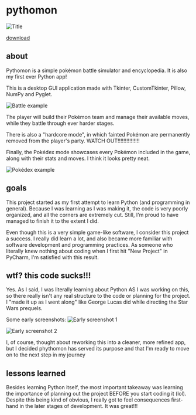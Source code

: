 # pythomon
![Title](title.gif)

[download]([https://www.example.com](https://github.com/jab-lao/pythomon/releases/tag/v1.0))
 
 ## about
  Pythomon is a simple pokémon battle simulator and encyclopedia. It is also my first ever Python app!

  This is a desktop GUI application made with Tkinter, CustomTkinter, Pillow, NumPy and Pyglet.
  
  ![Battle example](battle.gif)
  
  The player will build their Pokémon team and manage their available moves, while they battle through ever harder stages.

  There is also a "hardcore mode", in which fainted Pokémon are permanently removed from the player's party. WATCH OUT!!!!!!!!!!!!!!!

  Finally, the Pokédex mode showcases every Pokémon included in the game, along with their stats and moves. I think it looks pretty neat.
  
  ![Pokédex example](dex.gif)

 ## goals
  This project started as my first attempt to learn Python (and programming in general). Because I was learning as I was making it, the code is very poorly organized, and all the corners are extremely cut. Still, I'm proud to have managed to finish it to the extent I did.

  Even though this is a very simple game-like software, I consider this project a success. I really did learn a lot, and also became more familiar with software development and programming practices. As someone who literally knew nothing about coding when I first hit "New Project" in PyCharm, I'm satisfied with this result. 

 ## wtf? this code sucks!!!
  Yes. As I said, I was literally learning about Python AS I was working on this, so there really isn't any real structure to the code or planning for the project. I "made it up as I went along" like George Lucas did while directing the Star Wars prequels.

  Some early screenshots:
  ![Early screenshot 1](early.gif)
  
  ![Early screenshot 2](early2.gif)

  I, of course, thought about reworking this into a cleaner, more refined app, but I decided phythomon has served its purpose and that I'm ready to move on to the next step in my journey
  
 ## lessons learned
  Besides learning Python itself, the most important takeaway was learning the importance of planning out the project BEFORE you start coding it (lol). Despite this being kind of obvious, I really got to feel consequences first-hand in the later stages of development. It was great!!!

